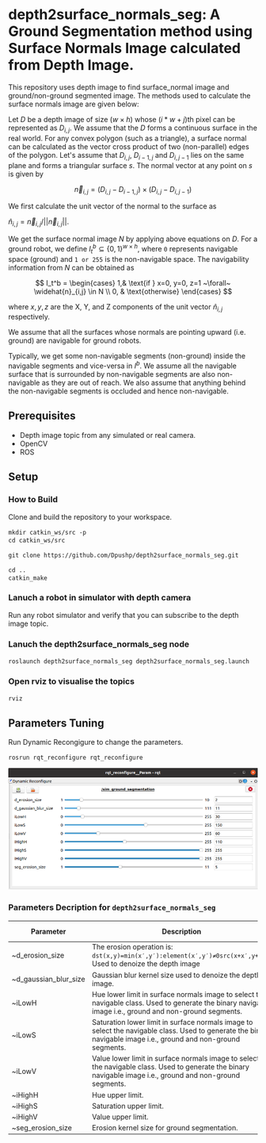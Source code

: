 # depth2surface_normals_seg: A Ground Segmentation method using Surface Normals Image calculated from Depth Image. 

This repository uses depth image to find surface_normal image and ground/non-ground segmented image. The methods used to calculate the surface normals image are given below:

Let $D$ be a depth image of size $(w\times h)$ whose $(i*w + j)$th pixel can be represented as $D_{i,j}$. 
We assume that the $D$ forms a continuous surface in the real world. For any convex polygon (such as a triangle), a surface normal can be calculated as the vector cross product of two (non-parallel) edges of the polygon. Let's assume that $D_{i,j}$, $D_{i-1,j}$ and $D_{i,j-1}$ lies on the same plane and forms a triangular surface $s$. 
The normal vector at any point on $s$ is given by

$$\overrightarrow{n}_{i,j} = (D_{i,j} - D_{i-1,j}) \times (D_{i,j} - D_{i,j-1})$$

We first calculate the unit vector of the normal to the surface as 

$\widehat{n}_{i,j} = \overrightarrow{n}_{i,j} / ||\overrightarrow{n}_{i,j}||$.

We get the surface normal image $N$ by applying above equations on $D$. For a ground robot, we define $I_t^b \subseteq \left\{ 0, 1 \right\}^{w\times h}$, where `0` represents navigable space (ground) and  `1 or 255` is the non-navigable space. The navigability information from $N$ can be obtained as 

$$
I_t^b = 
\begin{cases}
    1,& \text{if } x=0, y=0, z=1 ~\forall~ \widehat{n}_{i,j} \in N \\
    0,              & \text{otherwise}
\end{cases}
$$

where $x, y, z$ are the X, Y, and Z components of the unit vector $\widehat{n}_{i,j}$ respectively. 

We assume that all the surfaces whose normals are pointing upward (i.e. ground) are navigable for ground robots. 

Typically, we get some non-navigable segments (non-ground) inside the navigable segments and vice-versa in $I^b$. We assume all the navigable surface that is surrounded by non-navigable segments are also non-navigable as they are out of reach. We also assume that anything behind the non-navigable segments is occluded and hence non-navigable. 
 
## Prerequisites
- Depth image topic from any simulated or real camera.
- OpenCV
- ROS

## Setup 
### How to Build
Clone and build the repository to your workspace. 
```
mkdir catkin_ws/src -p
cd catkin_ws/src
```
```
git clone https://github.com/Dpushp/depth2surface_normals_seg.git
```
```
cd ..
catkin_make
```

### Lanuch a robot in simulator with depth camera
Run any robot simulator and verify that you can subscribe to the depth image topic.

### Lanuch the depth2surface_normals_seg node
```
roslaunch depth2surface_normals_seg depth2surface_normals_seg.launch 
```
### Open rviz to visualise the topics
```
rviz
```

## Parameters Tuning
Run Dynamic Recongigure to change the parameters.
```
rosrun rqt_reconfigure rqt_reconfigure
```
![Dynamic Reconfigure Window](assets/rqt_params.png)

### Parameters Decription for  `depth2surface_normals_seg`

| Parameter            | Description                                                                                                   |    Default Value  |
| -------------------- | ------------------------------------------------------------------------------------------------------------- | :---------------: |
| ~d_erosion_size      | The erosion operation is: `dst(x,y)=min(x′,y′):element(x′,y′)≠0src(x+x′,y+y′)`. Used to denoize the depth image | 2 |
| ~d_gaussian_blur_size    | Gaussian blur kernel size used to denoize the depth image.                                    |        11        |
| ~iLowH    | Hue lower limit in surface normals image to select the  navigable class. Used to generate the binary navigable image i.e., ground and non-ground segments.                                       |        30        |
| ~iLowS  | Saturation lower limit in surface normals image to select the  navigable class. Used to generate the binary navigable image i.e., ground and non-ground segments.      |        150        |
| ~iLowV  | Value lower limit in surface normals image to select the  navigable class. Used to generate the binary navigable image i.e., ground and non-ground segments.      |        60        |
| ~iHighH  | Hue upper limit.      |        110        |
| ~iHighS  | Saturation upper limit.      |        255        |
| ~iHighV  | Value upper limit.      |        255        |
| ~seg_erosion_size  | Erosion kernel size for ground segmentation.      |        5        |

